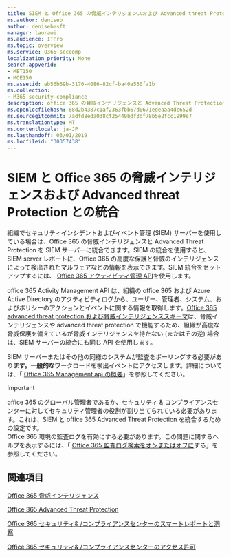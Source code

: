 ```yaml
---
title: SIEM と Office 365 の脅威インテリジェンスおよび Advanced threat Protection との統合
ms.author: deniseb
author: denisebmsft
manager: laurawi
ms.audience: ITPro
ms.topic: overview
ms.service: O365-seccomp
localization_priority: None
search.appverid:
- MET150
- MOE150
ms.assetid: eb56b69b-3170-4086-82cf-ba40a530fa1b
ms.collection:
- M365-security-compliance
description: office 365 の脅威インテリジェンスと Advanced Threat Protection を使用して、組織の SIEM サーバーを office 365 アクティビティ管理 API と統合します。
ms.openlocfilehash: 68d2b4387c1af2363fbb67d0671edeaaa4dc652d
ms.sourcegitcommit: 7adfd8eda038cf25449bdf3df78b5e2fcc1999e7
ms.translationtype: MT
ms.contentlocale: ja-JP
ms.lasthandoff: 03/01/2019
ms.locfileid: "30357438"
---
```

# <a name="siem-integration-with-office-365-threat-intelligence-and-advanced-threat-protection"></a>SIEM と Office 365 の脅威インテリジェンスおよび Advanced threat Protection との統合

組織でセキュリティインシデントおよびイベント管理 (SIEM) サーバーを使用している場合は、Office 365 の脅威インテリジェンスと Advanced Threat Protection を SIEM サーバーに統合できます。SIEM の統合を使用すると、SIEM server レポートに、Office 365 の高度な保護と脅威のインテリジェンスによって検出されたマルウェアなどの情報を表示できます。SIEM 統合をセットアップするには、 [Office 365 アクティビティ管理 API](https://docs.microsoft.com/office/office-365-management-api/office-365-management-activity-api-reference)を使用します。 

office 365 Activity Management API は、組織の office 365 および Azure Active Directory のアクティビティログから、ユーザー、管理者、システム、およびポリシーのアクションとイベントに関する情報を取得します。[Office 365 advanced threat protection および脅威インテリジェンススキーマ](https://docs.microsoft.com/office/office-365-management-api/office-365-management-activity-api-schema#office-365-advanced-threat-protection-and-threat-intelligence-schema)は、脅威インテリジェンスや advanced threat protection で機能するため、組織が高度な脅威保護を備えているが脅威インテリジェンスを持たない (またはその逆) 場合は、SIEM サーバーの統合にも同じ API を使用します。 

SIEM サーバーまたはその他の同様のシステムが監査をポーリングする必要があり**ます。一般的な**ワークロードを検出イベントにアクセスします。詳細については、「 [Office 365 Management api の概要](https://docs.microsoft.com/office/office-365-management-api/get-started-with-office-365-management-apis)」を参照してください。 

> [!IMPORTANT]
> office 365 のグローバル管理者であるか、セキュリティ & コンプライアンスセンターに対してセキュリティ管理者の役割が割り当てられている必要があります。これは、SIEM と office 365 Advanced Threat Protection を統合するための設定です。<br/>Office 365 環境の監査ログを有効にする必要があります。この問題に関するヘルプを表示するには、「 [Office 365 監査ログ検索をオンまたはオフに](turn-audit-log-search-on-or-off.md)する」を参照してください。

## <a name="related-topics"></a>関連項目

[Office 365 脅威インテリジェンス](office-365-ti.md)

[Office 365 Advanced Threat Protection](office-365-atp.md)

[Office 365 セキュリティ&amp; /コンプライアンスセンターのスマートレポートと洞察](reports-and-insights-in-security-and-compliance.md)
  
[Office 365 セキュリティ&amp; /コンプライアンスセンターのアクセス許可](permissions-in-the-security-and-compliance-center.md)
  

